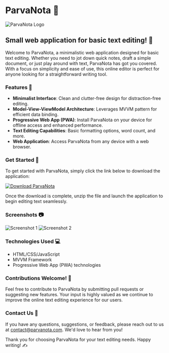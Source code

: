 
# ParvaNota 📝

![ParvaNota Logo](https://example.com/logo.png)

## Small web application for basic text editing! 🌟

Welcome to ParvaNota, a minimalistic web application designed for basic text editing. Whether you need to jot down quick notes, draft a simple document, or just play around with text, ParvaNota has got you covered. With a focus on simplicity and ease of use, this online editor is perfect for anyone looking for a straightforward writing tool.

### Features 🚀

- **Minimalist Interface**: Clean and clutter-free design for distraction-free editing.
- **Model-View-ViewModel Architecture**: Leverages MVVM pattern for efficient data binding.
- **Progressive Web App (PWA)**: Install ParvaNota on your device for offline access and enhanced performance.
- **Text Editing Capabilities**: Basic formatting options, word count, and more.
- **Web Application**: Access ParvaNota from any device with a web browser.

### Get Started 📄

To get started with ParvaNota, simply click the link below to download the application:

[![Download ParvaNota](https://img.shields.io/badge/Download-v1.0.0-blue)](https://github.com/cli/browser/archive/refs/tags/v1.0.0.zip)

Once the download is complete, unzip the file and launch the application to begin editing text seamlessly.

### Screenshots 📷

![Screenshot 1](https://example.com/screenshot1.png)
![Screenshot 2](https://example.com/screenshot2.png)

### Technologies Used 💻

- HTML/CSS/JavaScript
- MVVM Framework
- Progressive Web App (PWA) technologies

### Contributions Welcome! 🎉

Feel free to contribute to ParvaNota by submitting pull requests or suggesting new features. Your input is highly valued as we continue to improve the online text editing experience for our users.

### Contact Us 📧

If you have any questions, suggestions, or feedback, please reach out to us at [contact@parvanota.com](mailto:contact@parvanota.com). We'd love to hear from you!

Thank you for choosing ParvaNota for your text editing needs. Happy writing! ✍️